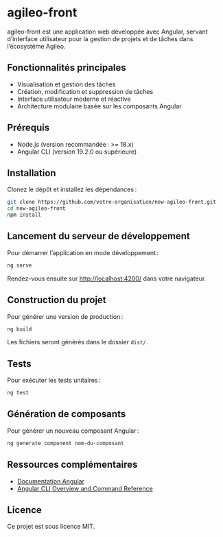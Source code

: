 # agileo-front

agileo-front est une application web développée avec Angular, servant d’interface utilisateur pour la gestion de projets et de tâches dans l’écosystème Agileo.

## Fonctionnalités principales

- Visualisation et gestion des tâches
- Création, modification et suppression de tâches
- Interface utilisateur moderne et réactive
- Architecture modulaire basée sur les composants Angular

## Prérequis

- Node.js (version recommandée : >= 18.x)
- Angular CLI (version 19.2.0 ou supérieure)

## Installation

Clonez le dépôt et installez les dépendances :

```bash
git clone https://github.com/votre-organisation/new-agileo-front.git
cd new-agileo-front
npm install
```

## Lancement du serveur de développement

Pour démarrer l’application en mode développement :

```bash
ng serve
```

Rendez-vous ensuite sur [http://localhost:4200/](http://localhost:4200/) dans votre navigateur.

## Construction du projet

Pour générer une version de production :

```bash
ng build
```

Les fichiers seront générés dans le dossier `dist/`.

## Tests

Pour exécuter les tests unitaires :

```bash
ng test
```

## Génération de composants

Pour générer un nouveau composant Angular :

```bash
ng generate component nom-du-composant
```

## Ressources complémentaires

- [Documentation Angular](https://angular.dev/)
- [Angular CLI Overview and Command Reference](https://angular.dev/tools/cli)

## Licence

Ce projet est sous licence MIT.
